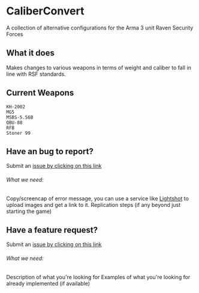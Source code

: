 # CaliberConvert
A collection of alternative configurations for the Arma 3 unit Raven Security Forces

## What it does
Makes changes to various weapons in terms of weight and caliber to fall in line with RSF standards. 

## Current Weapons
 	KH-2002
	MG5
	MSBS-5.56B
	QBU-88
	RFB
	Stoner 99
  
## Have an bug to report?
Submit an [issue by clicking on this link](https://github.com/SpartanD39/CaliberConvert/issues/new)
###### What we need:
Copy/screencap of error message, you can use a service like [Lightshot](https://prnt.sc/) to upload images and get a link to it.
Replication steps (if any beyond just starting the game)

## Have a feature request?
Submit an [issue by clicking on this link](https://github.com/SpartanD39/CaliberConvert/issues/new)
###### What we need:
Description of what you're looking for
Examples of what you're looking for already implemented (if available)
